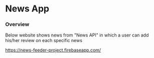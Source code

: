 # News App

### Overview

Below website shows news from "News API" in which a user can add his/her review on each specific news

https://news-feeder-project.firebaseapp.com/